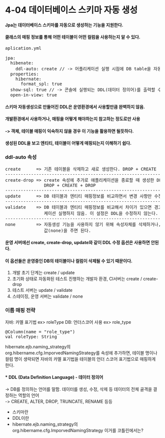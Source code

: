 # 4-04 데이터베이스 스키마 자동 생성

#### Jpa는 데이터베이스 스키마를 자동으로 생성하는 기능을 지원한다.
#### 클래스의 매핑 정보를 통해 어떤 테이블이 어떤 컬럼을 사용하는지 알 수 있다.

<pre>
aplication.yml 

jpa:
  hibenate:
    ddl-auto: create // -> 어플리케이션 실행 시점에 DB table을 자동으로 생성
  properties:
    hibernate:
      format_spl: true
  show-sql: true // -> 콘솔에 실행되는 DDL(데이터 정의어)를 출력할 수 있다
  open-in-view: true
</pre>

#### 스키마 자동생성으로 만들어진 DDL은 운영환경에서 사용할만큼 완벽하지 않음.
#### 개발환경에서 사용하거나, 매핑을 어떻게 해야하는지 참고하는 정도로만 사용
#### -> 객체, 테이블 매핑이 익숙하지 않을 경우 이 기능을 활용하면 될듯하다.
#### 생성된 DDL을 보고 엔티티, 테이블이 어떻게 매핑되는지 이해하기 쉽다.

### ddl-auto 속성
<pre>
create      => 기존 테이블을 삭제하고 새로 생성한다. DROP + CREATE
---------------------------------------------------------------------
create-drop => create 속성에 추가로 애플리케이션을 종료할 때 생성한 DDL을 제거한다.
               DROP + CREATE + DROP 
---------------------------------------------------------------------
update      => DB 테이블과 엔티티 매핑정보를 비교하면서 변경 사항만 수정한다.
---------------------------------------------------------------------
validate    => DB 테이블과 엔티티 매핑정보를 비교해서 차이가 있으면 경고를 남기고 애플
               케이션 실행하지 않음. 이 설정은 DDL을 수정하지 않는다.
---------------------------------------------------------------------
none        => 자동생성 기능을 사용하지 않기 위해 속성자체를 삭제하거나, 유효하지 않은
               값(none)을 주면 된다.
</pre>

#### 운영 서버에선 create, create-drop, update와 같이 DDL 수정 옵션은 사용하면 안된다.
#### 이 옵션들은 운영중인 DB의 테이블이나 컬럼이 삭제될 수 있기 때문이다.
1. 개발 초기 단계는 create / update
2. 초기화 상태로 자동화된 테스트 진행하는 개발자 환경, Cl서버는 create / create-drop
3. 테스트 서버는 update / validate
4. 스테이징, 운영 서버는 validate / none

### 이름 매핑 전략
자바: 카멜 표기법 ex> roleType
DB: 언더스코어 사용 ex> role_type
<pre>
@Column(name = "role_type")
val roleType: String
</pre>

hibernate.ejb.naming_strategy의 org.hibername.cfg.ImporvedNamingStrategy를
속성에 추가하면, 테이블 명이나 컬럼 명이 생략되면 자바의 카멜 표기법을 테이블의 언더 스코어
표기법으로 매핑하게 한다.

#### * DDL (Data Definition Language) - 데이터 정의어
 -> DB를 정의하는 언어를 말함. 데이터를 생성, 수정, 삭제 등 데이터의 전체 골격을 결정하는
 역할의 언어\
 -> CREATE, ALTER, DROP, TRUNCATE, RENAME 등등
* 스키마란
* DDL이란
* hibernate.ejb.naming_strategy의 org.hibername.cfg.ImporvedNamingStrategy 이거를 코틀린에서는?